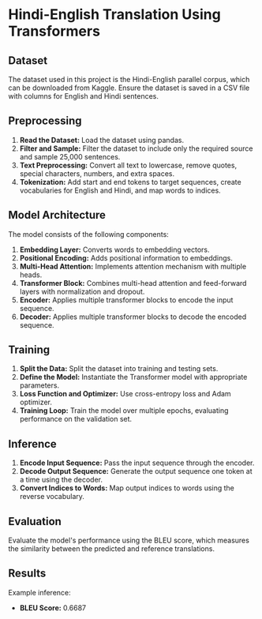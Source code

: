 # Hindi-English Translation Using Transformers

## Dataset

The dataset used in this project is the Hindi-English parallel corpus, which can be downloaded from Kaggle. Ensure the dataset is saved in a CSV file with columns for English and Hindi sentences.

## Preprocessing

1. **Read the Dataset:** Load the dataset using pandas.
2. **Filter and Sample:** Filter the dataset to include only the required source and sample 25,000 sentences.
3. **Text Preprocessing:** Convert all text to lowercase, remove quotes, special characters, numbers, and extra spaces.
4. **Tokenization:** Add start and end tokens to target sequences, create vocabularies for English and Hindi, and map words to indices.

## Model Architecture

The model consists of the following components:

1. **Embedding Layer:** Converts words to embedding vectors.
2. **Positional Encoding:** Adds positional information to embeddings.
3. **Multi-Head Attention:** Implements attention mechanism with multiple heads.
4. **Transformer Block:** Combines multi-head attention and feed-forward layers with normalization and dropout.
5. **Encoder:** Applies multiple transformer blocks to encode the input sequence.
6. **Decoder:** Applies multiple transformer blocks to decode the encoded sequence.

## Training

1. **Split the Data:** Split the dataset into training and testing sets.
2. **Define the Model:** Instantiate the Transformer model with appropriate parameters.
3. **Loss Function and Optimizer:** Use cross-entropy loss and Adam optimizer.
4. **Training Loop:** Train the model over multiple epochs, evaluating performance on the validation set.

## Inference

1. **Encode Input Sequence:** Pass the input sequence through the encoder.
2. **Decode Output Sequence:** Generate the output sequence one token at a time using the decoder.
3. **Convert Indices to Words:** Map output indices to words using the reverse vocabulary.

## Evaluation

Evaluate the model's performance using the BLEU score, which measures the similarity between the predicted and reference translations.

## Results

Example inference:
- **BLEU Score:** 0.6687

